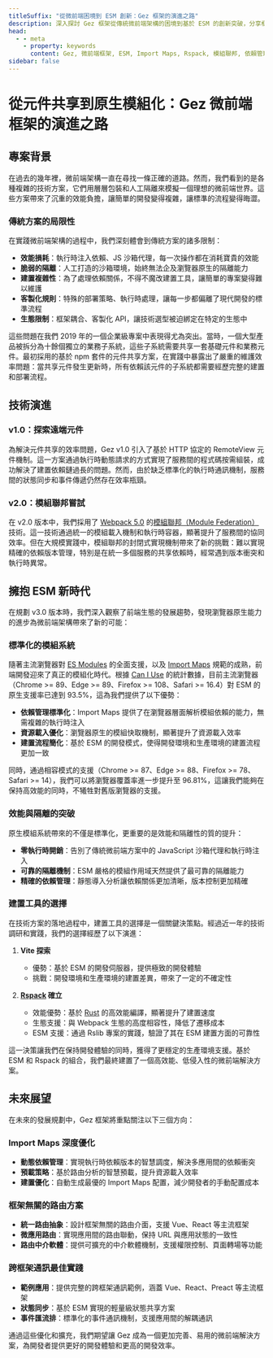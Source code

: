 ```yaml
---
titleSuffix: "從微前端困境到 ESM 創新：Gez 框架的演進之路"
description: 深入探討 Gez 框架從傳統微前端架構的困境到基於 ESM 的創新突破，分享框架在效能優化、依賴管理和建置工具選型等方面的技術實踐經驗。
head:
  - - meta
    - property: keywords
      content: Gez, 微前端框架, ESM, Import Maps, Rspack, 模組聯邦, 依賴管理, 效能優化, 技術演進, 伺服器端渲染
sidebar: false
---
```


# 從元件共享到原生模組化：Gez 微前端框架的演進之路

## 專案背景

在過去的幾年裡，微前端架構一直在尋找一條正確的道路。然而，我們看到的是各種複雜的技術方案，它們用層層包裝和人工隔離來模擬一個理想的微前端世界。這些方案帶來了沉重的效能負擔，讓簡單的開發變得複雜，讓標準的流程變得晦澀。

### 傳統方案的局限性

在實踐微前端架構的過程中，我們深刻體會到傳統方案的諸多限制：

- **效能損耗**：執行時注入依賴、JS 沙箱代理，每一次操作都在消耗寶貴的效能
- **脆弱的隔離**：人工打造的沙箱環境，始終無法企及瀏覽器原生的隔離能力
- **建置複雜性**：為了處理依賴關係，不得不魔改建置工具，讓簡單的專案變得難以維護
- **客製化規則**：特殊的部署策略、執行時處理，讓每一步都偏離了現代開發的標準流程
- **生態限制**：框架耦合、客製化 API，讓技術選型被迫綁定在特定的生態中

這些問題在我們 2019 年的一個企業級專案中表現得尤為突出。當時，一個大型產品被拆分為十餘個獨立的業務子系統，這些子系統需要共享一套基礎元件和業務元件。最初採用的基於 npm 套件的元件共享方案，在實踐中暴露出了嚴重的維護效率問題：當共享元件發生更新時，所有依賴該元件的子系統都需要經歷完整的建置和部署流程。

## 技術演進

### v1.0：探索遠端元件

為解決元件共享的效率問題，Gez v1.0 引入了基於 HTTP 協定的 RemoteView 元件機制。這一方案通過執行時動態請求的方式實現了服務間的程式碼按需組裝，成功解決了建置依賴鏈過長的問題。然而，由於缺乏標準化的執行時通訊機制，服務間的狀態同步和事件傳遞仍然存在效率瓶頸。

### v2.0：模組聯邦嘗試

在 v2.0 版本中，我們採用了 [Webpack 5.0](https://webpack.js.org/) 的[模組聯邦（Module Federation）](https://webpack.js.org/concepts/module-federation/)技術。這一技術通過統一的模組載入機制和執行時容器，顯著提升了服務間的協同效率。但在大規模實踐中，模組聯邦的封閉式實現機制帶來了新的挑戰：難以實現精確的依賴版本管理，特別是在統一多個服務的共享依賴時，經常遇到版本衝突和執行時異常。

## 擁抱 ESM 新時代

在規劃 v3.0 版本時，我們深入觀察了前端生態的發展趨勢，發現瀏覽器原生能力的進步為微前端架構帶來了新的可能：

### 標準化的模組系統

隨著主流瀏覽器對 [ES Modules](https://developer.mozilla.org/en-US/docs/Web/JavaScript/Guide/Modules) 的全面支援，以及 [Import Maps](https://github.com/WICG/import-maps) 規範的成熟，前端開發迎來了真正的模組化時代。根據 [Can I Use](https://caniuse.com/?search=importmap) 的統計數據，目前主流瀏覽器（Chrome >= 89、Edge >= 89、Firefox >= 108、Safari >= 16.4）對 ESM 的原生支援率已達到 93.5%，這為我們提供了以下優勢：

- **依賴管理標準化**：Import Maps 提供了在瀏覽器層面解析模組依賴的能力，無需複雜的執行時注入
- **資源載入優化**：瀏覽器原生的模組快取機制，顯著提升了資源載入效率
- **建置流程簡化**：基於 ESM 的開發模式，使得開發環境和生產環境的建置流程更加一致

同時，通過相容模式的支援（Chrome >= 87、Edge >= 88、Firefox >= 78、Safari >= 14），我們可以將瀏覽器覆蓋率進一步提升至 96.81%，這讓我們能夠在保持高效能的同時，不犧牲對舊版瀏覽器的支援。

### 效能與隔離的突破

原生模組系統帶來的不僅是標準化，更重要的是效能和隔離性的質的提升：

- **零執行時開銷**：告別了傳統微前端方案中的 JavaScript 沙箱代理和執行時注入
- **可靠的隔離機制**：ESM 嚴格的模組作用域天然提供了最可靠的隔離能力
- **精確的依賴管理**：靜態導入分析讓依賴關係更加清晰，版本控制更加精確

### 建置工具的選擇

在技術方案的落地過程中，建置工具的選擇是一個關鍵決策點。經過近一年的技術調研和實踐，我們的選擇經歷了以下演進：

1. **Vite 探索**
   - 優勢：基於 ESM 的開發伺服器，提供極致的開發體驗
   - 挑戰：開發環境和生產環境的建置差異，帶來了一定的不確定性

2. **[Rspack](https://www.rspack.dev/) 確立**
   - 效能優勢：基於 [Rust](https://www.rust-lang.org/) 的高效能編譯，顯著提升了建置速度
   - 生態支援：與 Webpack 生態的高度相容性，降低了遷移成本
   - ESM 支援：通過 Rslib 專案的實踐，驗證了其在 ESM 建置方面的可靠性

這一決策讓我們在保持開發體驗的同時，獲得了更穩定的生產環境支援。基於 ESM 和 Rspack 的組合，我們最終建置了一個高效能、低侵入性的微前端解決方案。

## 未來展望

在未來的發展規劃中，Gez 框架將重點關注以下三個方向：

### Import Maps 深度優化

- **動態依賴管理**：實現執行時依賴版本的智慧調度，解決多應用間的依賴衝突
- **預載策略**：基於路由分析的智慧預載，提升資源載入效率
- **建置優化**：自動生成最優的 Import Maps 配置，減少開發者的手動配置成本

### 框架無關的路由方案

- **統一路由抽象**：設計框架無關的路由介面，支援 Vue、React 等主流框架
- **微應用路由**：實現應用間的路由聯動，保持 URL 與應用狀態的一致性
- **路由中介軟體**：提供可擴充的中介軟體機制，支援權限控制、頁面轉場等功能

### 跨框架通訊最佳實踐

- **範例應用**：提供完整的跨框架通訊範例，涵蓋 Vue、React、Preact 等主流框架
- **狀態同步**：基於 ESM 實現的輕量級狀態共享方案
- **事件匯流排**：標準化的事件通訊機制，支援應用間的解耦通訊

通過這些優化和擴充，我們期望讓 Gez 成為一個更加完善、易用的微前端解決方案，為開發者提供更好的開發體驗和更高的開發效率。